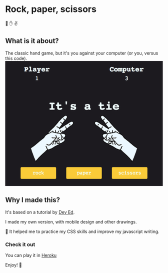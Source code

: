 # Rock, paper, scissors
:punch: :raised_hand: :v:
## What is it about?

The classic hand game, but it's you against your computer (or you, versus this code).
![preview image with a game tie](src/assets/preview.png)

## Why I made this?

It's based on a tutorial by [Dev Ed](https://www.youtube.com/channel/UClb90NQQcskPUGDIXsQEz5Q).

I made my own version, with mobile design and other drawings.

:seedling: It helped me to practice my CSS skills and improve my javascript writing. 

### Check it out
You can play it in [Heroku](https://maranyil-r-p-s.herokuapp.com/)

Enjoy! :rocket:


